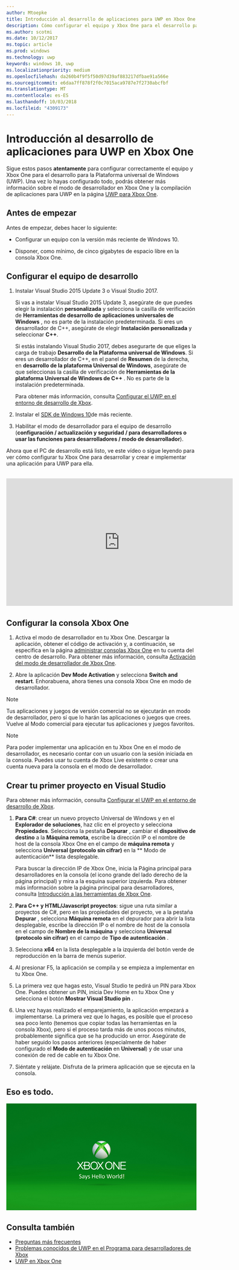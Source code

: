 ```yaml
---
author: Mtoepke
title: Introducción al desarrollo de aplicaciones para UWP en Xbox One
description: Cómo configurar el equipo y Xbox One para el desarrollo para UWP.
ms.author: scotmi
ms.date: 10/12/2017
ms.topic: article
ms.prod: windows
ms.technology: uwp
keywords: windows 10, uwp
ms.localizationpriority: medium
ms.openlocfilehash: da260b4f9f5f50d97d39af883217dfbae91a566e
ms.sourcegitcommit: e6daa7ff878f2f0c7015aca9787e7f2730abcfbf
ms.translationtype: MT
ms.contentlocale: es-ES
ms.lasthandoff: 10/03/2018
ms.locfileid: "4309173"
---
```

# <a name="getting-started-with-uwp-app-development-on-xbox-one"></a>Introducción al desarrollo de aplicaciones para UWP en Xbox One

Sigue estos pasos **atentamente** para configurar correctamente el equipo y Xbox One para el desarrollo para la Plataforma universal de Windows (UWP). Una vez lo hayas configurado todo, podrás obtener más información sobre el modo de desarrollador en Xbox One y la compilación de aplicaciones para UWP en la página [UWP para Xbox One](index.md). 

## <a name="before-you-start"></a>Antes de empezar

Antes de empezar, debes hacer lo siguiente:
-   Configurar un equipo con la versión más reciente de Windows 10.
<!-- -  Install Microsoft Visual Studio 2015 Update 3 or Microsoft Visual Studio 2017.

    > [!NOTE]
    > Visual Studio 2017 is required if you are using the Windows 10, build 15063 SDK. -->

- Disponer, como mínimo, de cinco gigabytes de espacio libre en la consola Xbox One.

## <a name="setting-up-your-development-pc"></a>Configurar el equipo de desarrollo

1.  Instalar Visual Studio 2015 Update 3 o Visual Studio 2017.

    Si vas a instalar Visual Studio 2015 Update 3, asegúrate de que puedes elegir la instalación **personalizada** y selecciona la casilla de verificación de **Herramientas de desarrollo de aplicaciones universales de Windows** , no es parte de la instalación predeterminada. Si eres un desarrollador de C++, asegúrate de elegir **Instalación personalizada** y seleccionar **C++**.

    Si estás instalando Visual Studio 2017, debes asegurarte de que eliges la carga de trabajo **Desarrollo de la Plataforma universal de Windows**. Si eres un desarrollador de C++, en el panel de **Resumen** de la derecha, en **desarrollo de la plataforma Universal de Windows**, asegúrate de que seleccionas la casilla de verificación de **Herramientas de la plataforma Universal de Windows de C++** . No es parte de la instalación predeterminada.

    Para obtener más información, consulta [Configurar el UWP en el entorno de desarrollo de Xbox](development-environment-setup.md).

2.  Instalar el [SDK de Windows 10](https://developer.microsoft.com/windows/downloads/windows-10-sdk)de más reciente.

3.  Habilitar el modo de desarrollador para el equipo de desarrollo (**configuración / actualización y seguridad / para desarrolladores o usar las funciones para desarrolladores / modo de desarrollador**).

Ahora que el PC de desarrollo está listo, ve este vídeo o sigue leyendo para ver cómo configurar tu Xbox One para desarrollar y crear e implementar una aplicación para UWP para ella.
</br>
</br>
<iframe src="https://channel9.msdn.com/Events/Xbox/App-Dev-on-Xbox/Get-started-with-App-Dev-on-Xbox/player#time=51s:paused" width="600" height="338"  allowFullScreen frameBorder="0"></iframe>

## <a name="setting-up-your-xbox-one-console"></a>Configurar la consola Xbox One

1.  Activa el modo de desarrollador en tu Xbox One. Descargar la aplicación, obtener el código de activación y, a continuación, se especifica en la página [administrar consolas Xbox One](https://partner.microsoft.com/xboxactivate) en tu cuenta del centro de desarrollo. Para obtener más información, consulta [Activación del modo de desarrollador de Xbox One](devkit-activation.md). 

2.  Abre la aplicación **Dev Mode Activation** y selecciona **Switch and restart**. Enhorabuena, ahora tienes una consola Xbox One en modo de desarrollador.
  
  > [!NOTE]
  > Tus aplicaciones y juegos de versión comercial no se ejecutarán en modo de desarrollador, pero sí que lo harán las aplicaciones o juegos que crees. Vuelve al Modo comercial para ejecutar tus aplicaciones y juegos favoritos.
    
  > [!NOTE]
  > Para poder implementar una aplicación en tu Xbox One en el modo de desarrollador, es necesario contar con un usuario con la sesión iniciada en la consola. Puedes usar tu cuenta de Xbox Live existente o crear una cuenta nueva para la consola en el modo de desarrollador. 

## <a name="creating-your-first-project-in-visual-studio"></a>Crear tu primer proyecto en Visual Studio

Para obtener más información, consulta [Configurar el UWP en el entorno de desarrollo de Xbox](development-environment-setup.md).

1.  **Para C#**: crear un nuevo proyecto Universal de Windows y en el **Explorador de soluciones**, haz clic en el proyecto y selecciona **Propiedades**. Selecciona la pestaña **Depurar** , cambiar el **dispositivo de destino** a la **Máquina remota**, escribe la dirección IP o el nombre de host de la consola Xbox One en el campo de **máquina remota** y selecciona **Universal (protocolo sin cifrar)** en la ** Modo de autenticación** lista desplegable.   

    Para buscar la dirección IP de Xbox One, inicia la Página principal para desarrolladores en la consola (el icono grande del lado derecho de la página principal) y mira a la esquina superior izquierda. Para obtener más información sobre la página principal para desarrolladores, consulta [Introducción a las herramientas de Xbox One](introduction-to-xbox-tools.md).  

2.  **Para C++ y HTML/Javascript proyectos**: sigue una ruta similar a proyectos de C#, pero en las propiedades del proyecto, ve a la pestaña **Depurar** , selecciona **Máquina remota** en el depurador para abrir la lista desplegable, escribe la dirección IP o el nombre de host de la consola en el campo de **Nombre de la máquina** y selecciona **Universal (protocolo sin cifrar)** en el campo de **Tipo de autenticación** .

3. Selecciona **x64** en la lista desplegable a la izquierda del botón verde de reproducción en la barra de menús superior.
   
4.  Al presionar F5, la aplicación se compila y se empieza a implementar en tu Xbox One.
  
5.  La primera vez que hagas esto, Visual Studio te pedirá un PIN para Xbox One. Puedes obtener un PIN, inicia Dev Home en tu Xbox One y selecciona el botón **Mostrar Visual Studio pin** .
  
6.  Una vez hayas realizado el emparejamiento, la aplicación empezará a implementarse. La primera vez que lo hagas, es posible que el proceso sea poco lento (tenemos que copiar todas las herramientas en la consola Xbox), pero si el proceso tarda más de unos pocos minutos, probablemente significa que se ha producido un error. Asegúrate de haber seguido los pasos anteriores (especialmente de haber configurado el **Modo de autenticación** en **Universal**) y de usar una conexión de red de cable en tu Xbox One.  

7. Siéntate y relájate. Disfruta de la primera aplicación que se ejecuta en la consola.  

## <a name="thats-it"></a>Eso es todo.

![Hello World](images/getting-started-hello-world.png)

## <a name="see-also"></a>Consulta también  
- [Preguntas más frecuentes](frequently-asked-questions.md)  
- [Problemas conocidos de UWP en el Programa para desarrolladores de Xbox](known-issues.md)
- [UWP en Xbox One](index.md) 
